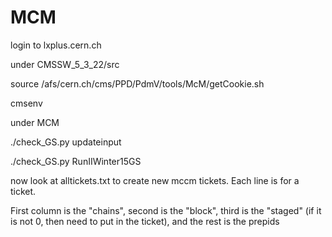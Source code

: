 # MCM 

login to lxplus.cern.ch

under CMSSW_5_3_22/src

source /afs/cern.ch/cms/PPD/PdmV/tools/McM/getCookie.sh

cmsenv

under MCM

./check_GS.py updateinput

./check_GS.py RunIIWinter15GS


now look at alltickets.txt to create new mccm tickets. Each line is for a ticket. 

First column is the "chains", second is the "block", third is the "staged" (if it is not 0, then
need to put in the ticket), and the rest is the prepids 


